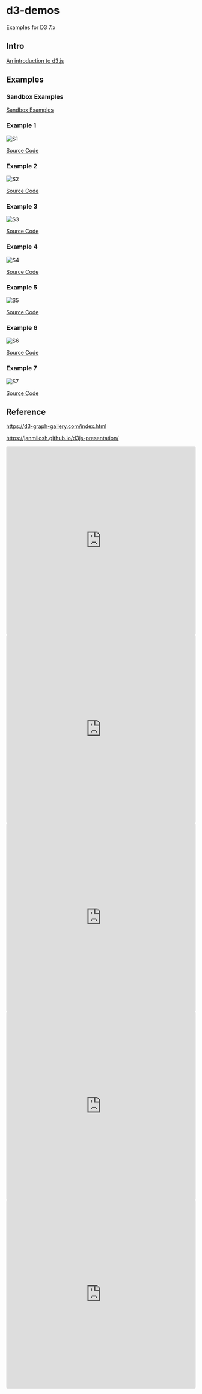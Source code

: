 # d3-demos
Examples for D3 7.x

## Intro

[An introduction to d3.js](https://d3-graph-gallery.com/intro_d3js.html)

## Examples

### Sandbox Examples

[Sandbox Examples](https://codesandbox.io/examples/package/d3)

### Example 1

![S1](./imgs/1.png "basic layout")

[Source Code](./1.html)

### Example 2

![S2](./imgs/2.png "basic layout")

[Source Code](./2.html)

### Example 3

![S3](./imgs/3.png "basic layout")

[Source Code](./3.html)

### Example 4

![S4](./imgs/4.png "basic layout")

[Source Code](./4.html)

### Example 5

![S5](./imgs/5.png "basic layout")

[Source Code](./demo/index.html)

### Example 6

![S6](./imgs/6.png "basic layout")

[Source Code](./demo-2/README.md)

### Example 7

![S7](./imgs/7.png "basic layout")

[Source Code](./demo-3/index.html)


## Reference

https://d3-graph-gallery.com/index.html

https://janmilosh.github.io/d3js-presentation/


<iframe src="https://codesandbox.io/embed/6p4s54?view=Editor+%2B+Preview&module=%2Fsrc%2FApp.js"
    style="width:100%; height: 500px; border:0; border-radius: 4px; overflow:hidden;"
    title="wonderful-haibt-6p4s54"
    allow="accelerometer; ambient-light-sensor; camera; encrypted-media; geolocation; gyroscope; hid; microphone; midi; payment; usb; vr; xr-spatial-tracking"
    sandbox="allow-forms allow-modals allow-popups allow-presentation allow-same-origin allow-scripts"
></iframe>

<iframe src="https://codesandbox.io/embed/5l95yk?view=Editor+%2B+Preview&module=%2Fsrc%2FApp.js"
    style="width:100%; height: 500px; border:0; border-radius: 4px; overflow:hidden;"
    title="d3-tree-react"
    allow="accelerometer; ambient-light-sensor; camera; encrypted-media; geolocation; gyroscope; hid; microphone; midi; payment; usb; vr; xr-spatial-tracking"
    sandbox="allow-forms allow-modals allow-popups allow-presentation allow-same-origin allow-scripts"
></iframe>

<iframe src="https://codesandbox.io/embed/5w8gxs?view=Editor+%2B+Preview&module=%2Fsrc%2FApp.tsx"
    style="width:100%; height: 500px; border:0; border-radius: 4px; overflow:hidden;"
    title="Tree rings"
    allow="accelerometer; ambient-light-sensor; camera; encrypted-media; geolocation; gyroscope; hid; microphone; midi; payment; usb; vr; xr-spatial-tracking"
    sandbox="allow-forms allow-modals allow-popups allow-presentation allow-same-origin allow-scripts"
></iframe>

<iframe src="https://codesandbox.io/p/devbox/github/tomliangg/binary-tree-visualizer/tree/main/?embed=1&file=%2Fdeploy.sh"
    style="width:100%; height: 500px; border:0; border-radius: 4px; overflow:hidden;"
    title="binary-tree-visualizer"
    allow="accelerometer; ambient-light-sensor; camera; encrypted-media; geolocation; gyroscope; hid; microphone; midi; payment; usb; vr; xr-spatial-tracking"
    sandbox="allow-forms allow-modals allow-popups allow-presentation allow-same-origin allow-scripts"
></iframe>

<iframe src="https://codesandbox.io/embed/8hlbv?view=Editor+%2B+Preview&module=%2Fsrc%2FApp.js"
    style="width:100%; height: 500px; border:0; border-radius: 4px; overflow:hidden;"
    title="D3-Tree"
    allow="accelerometer; ambient-light-sensor; camera; encrypted-media; geolocation; gyroscope; hid; microphone; midi; payment; usb; vr; xr-spatial-tracking"
    sandbox="allow-forms allow-modals allow-popups allow-presentation allow-same-origin allow-scripts"
></iframe>